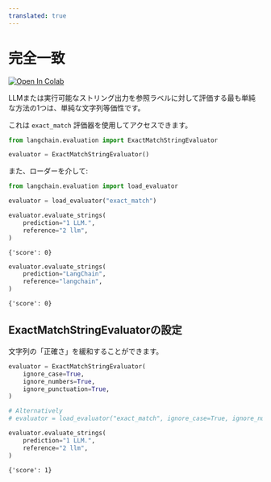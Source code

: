 ```yaml
---
translated: true
---
```


# 完全一致

[![Open In Colab](https://colab.research.google.com/assets/colab-badge.svg)](https://colab.research.google.com/github/langchain-ai/langchain/blob/master/docs/docs/guides/evaluation/string/exact_match.ipynb)

LLMまたは実行可能なストリング出力を参照ラベルに対して評価する最も単純な方法の1つは、単純な文字列等価性です。

これは `exact_match` 評価器を使用してアクセスできます。

```python
from langchain.evaluation import ExactMatchStringEvaluator

evaluator = ExactMatchStringEvaluator()
```

また、ローダーを介して:

```python
from langchain.evaluation import load_evaluator

evaluator = load_evaluator("exact_match")
```

```python
evaluator.evaluate_strings(
    prediction="1 LLM.",
    reference="2 llm",
)
```

```output
{'score': 0}
```

```python
evaluator.evaluate_strings(
    prediction="LangChain",
    reference="langchain",
)
```

```output
{'score': 0}
```

## ExactMatchStringEvaluatorの設定

文字列の「正確さ」を緩和することができます。

```python
evaluator = ExactMatchStringEvaluator(
    ignore_case=True,
    ignore_numbers=True,
    ignore_punctuation=True,
)

# Alternatively
# evaluator = load_evaluator("exact_match", ignore_case=True, ignore_numbers=True, ignore_punctuation=True)
```

```python
evaluator.evaluate_strings(
    prediction="1 LLM.",
    reference="2 llm",
)
```

```output
{'score': 1}
```
